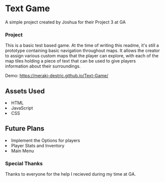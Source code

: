 # Text Game
 
 A simple project created by Joshua for their Project 3 at GA
 
 ### Project
 
 This is a basic test based game. At the time of writing this readme, it's still a prototype containing basic navigation throughout maps. It allows the creator to assign various custom maps that the player can explore, with each of the map tiles holding a piece of text that can be used to give players information about their surroundings. 
 
Demo: https://meraki-destric.github.io/Text-Game/

## Assets Used

<li>HTML</li>
<li>JavaScript</li>
<li>CSS</li>

## Future Plans
<li>Implement the Options for players</li>
<li>Player Stats and Inventory</li>
<li>Main Menu</li>

### Special Thanks

Thanks to everyone for the help I recieved during my time at GA.
